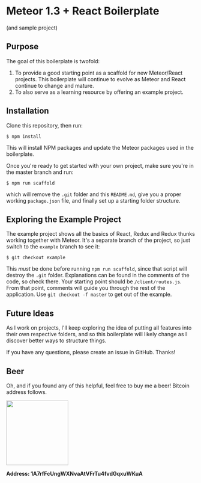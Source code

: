 # Meteor 1.3 + React Boilerplate

(and sample project)

## Purpose

The goal of this boilerplate is twofold:

1. To provide a good starting point as a scaffold for new Meteor/React projects. This boilerplate will continue to evolve as Meteor and React continue to change and mature.
2. To also serve as a learning resource by offering an example project.

## Installation

Clone this repository, then run:

    $ npm install

This will install NPM packages and update the Meteor packages used in the boilerplate.

Once you're ready to get started with your own project, make sure you're in the master branch and run:

    $ npm run scaffold

which will remove the `.git` folder and this `README.md`, give you a proper working `package.json` file, and finally set up a starting folder structure.

## Exploring the Example Project

The example project shows all the basics of React, Redux and Redux thunks working together with Meteor. It's a separate branch of the project, so just switch to the `example` branch to see it:

    $ git checkout example
    
This _must_ be done before running `npm run scaffold`, since that script will destroy the `.git` folder. Explanations can be found in the comments of the code, so check there. Your starting point should be `/client/routes.js`. From that point, comments will guide you through the rest of the application. Use `git checkout -f master` to get out of the example.

## Future Ideas

As I work on projects, I'll keep exploring the idea of putting all features into their own respective folders, and so this boilerplate will likely change as I discover better ways to structure things.

If you have any questions, please create an issue in GitHub. Thanks!

## Beer

Oh, and if you found any of this helpful, feel free to buy me a beer! Bitcoin address follows.

<img src="http://i.imgur.com/BDb98Ac.png" width="165" height="172">

**Address: 1A7rfFcUngWXNvaAtVFrTu4fvdGqxuWKuA**